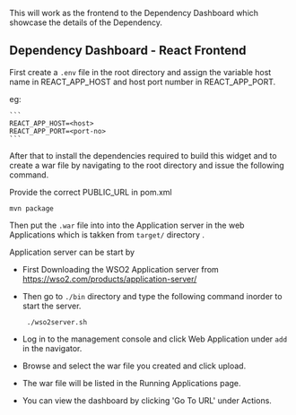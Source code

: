 

This will work as the frontend to the Dependency Dashboard which showcase the details of the Dependency.



## Dependency Dashboard - React  Frontend


 First create a `.env` file in the root directory and assign the variable host name in REACT_APP_HOST and host port number in REACT_APP_PORT.<Br>
 
 eg:

    ```
    REACT_APP_HOST=<host>
    REACT_APP_PORT=<port-no>
    ```


After that to install the dependencies required  to build this widget and to create  a war file by navigating to the root directory  and issue the following command.<Br>

Provide the correct PUBLIC_URL in pom.xml

    mvn package

Then put the `.war` file into into the Application server in the web Applications which is takken from `target/`  directory .

Application server can be start by <Br>

 * First Downloading the WSO2 Application server from https://wso2.com/products/application-server/

 * Then go to `./bin` directory and type the following command inorder to start the server.
    
        ./wso2server.sh 

 * Log in to the management console and click Web Application under `add`  in the navigator.

 * Browse and select the war file you created and click upload.

 * The war  file will be listed in the Running Applications page.

 * You can view the dashboard by clicking 'Go To URL' under Actions.

              